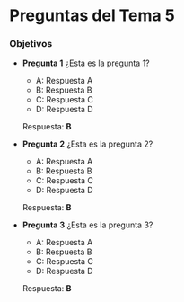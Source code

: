 Preguntas del Tema 5
====================
### Objetivos



* **Pregunta 1**
¿Esta es la pregunta 1? <br />
  + A: Respuesta A <br />
  + B: Respuesta B <br />
  + C: Respuesta C <br />
  + D: Respuesta D <br />

  Respuesta: **B** <br />

* **Pregunta 2**
¿Esta es la pregunta 2? <br />
  + A: Respuesta A <br />
  + B: Respuesta B <br />
  + C: Respuesta C <br />
  + D: Respuesta D <br />

  Respuesta: **B** <br />

* **Pregunta 3**
¿Esta es la pregunta 3? <br />
  + A: Respuesta A <br />
  + B: Respuesta B <br />
  + C: Respuesta C <br />
  + D: Respuesta D <br />

  Respuesta: **B** <br />
